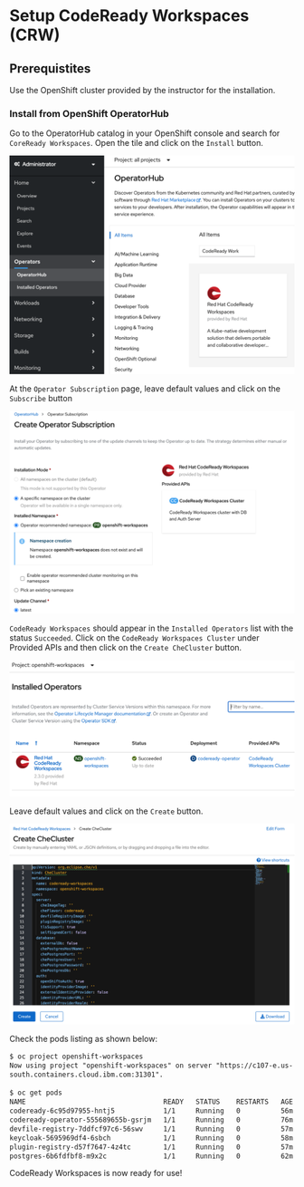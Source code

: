 # Setup CodeReady Workspaces (CRW)

## Prerequistites
Use the OpenShift cluster provided by the instructor for the installation.

### Install from OpenShift OperatorHub

Go to the OperatorHub catalog in your OpenShift console and search for `CoreReady Workspaces`. Open the tile and click on the `Install` button.


![Find CRW operator](images/crw-search-operatorhub.png)

At the `Operator Subscription` page, leave default values and click on the `Subscribe` button

![Create subscription](images/crw-create-subscription.png)

`CodeReady Workspaces` should appear in the `Installed Operators` list with the status `Succeeded`. Click on the `CodeReady Workspaces Cluster` under Provided APIs and then click on the `Create CheCluster` button.

![Install successful](images/crw-operator-installed.png)

Leave default values and click on the `Create` button.

![Create CheCluster](images/crw-create-checluster.png)

Check the pods listing as shown below:
```
$ oc project openshift-workspaces
Now using project "openshift-workspaces" on server "https://c107-e.us-south.containers.cloud.ibm.com:31301".

$ oc get pods                                                       
NAME                                  READY   STATUS    RESTARTS   AGE
codeready-6c95d97955-hntj5            1/1     Running   0          56m
codeready-operator-555689655b-gsrjm   1/1     Running   0          76m
devfile-registry-7ddfcf97c6-56swv     1/1     Running   0          57m
keycloak-5695969df4-6sbch             1/1     Running   0          58m
plugin-registry-d57f7647-4z4tc        1/1     Running   0          57m
postgres-6b6fdfbf8-m9x2c              1/1     Running   0          62m
```

CodeReady Workspaces is now ready for use!


